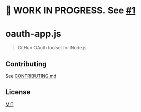 # 🚧 WORK IN PROGRESS. See [#1](https://github.com/octokit/oauth-app.js/pull/1)

# oauth-app.js

> GitHub OAuth toolset for Node.js

## Contributing

See [CONTRIBUTING.md](CONTRIBUTING.md)
  
## License

[MIT](LICENSE)
